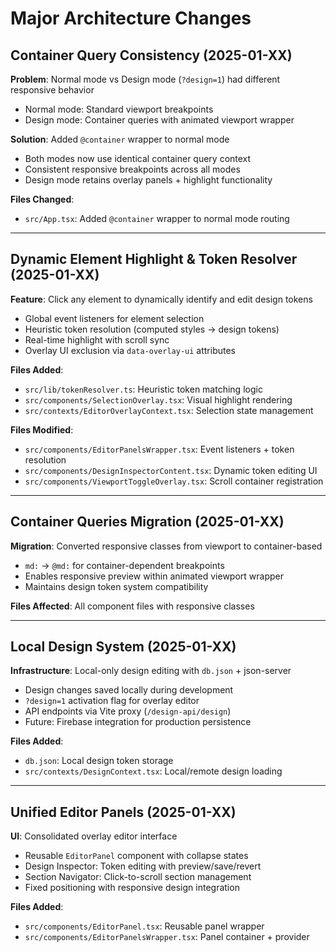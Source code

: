 # Major Architecture Changes

## Container Query Consistency (2025-01-XX)
**Problem**: Normal mode vs Design mode (`?design=1`) had different responsive behavior
- Normal mode: Standard viewport breakpoints
- Design mode: Container queries with animated viewport wrapper

**Solution**: Added `@container` wrapper to normal mode
- Both modes now use identical container query context
- Consistent responsive breakpoints across all modes
- Design mode retains overlay panels + highlight functionality

**Files Changed**:
- `src/App.tsx`: Added `@container` wrapper to normal mode routing

---

## Dynamic Element Highlight & Token Resolver (2025-01-XX)
**Feature**: Click any element to dynamically identify and edit design tokens
- Global event listeners for element selection
- Heuristic token resolution (computed styles → design tokens)
- Real-time highlight with scroll sync
- Overlay UI exclusion via `data-overlay-ui` attributes

**Files Added**:
- `src/lib/tokenResolver.ts`: Heuristic token matching logic
- `src/components/SelectionOverlay.tsx`: Visual highlight rendering
- `src/contexts/EditorOverlayContext.tsx`: Selection state management

**Files Modified**:
- `src/components/EditorPanelsWrapper.tsx`: Event listeners + token resolution
- `src/components/DesignInspectorContent.tsx`: Dynamic token editing UI
- `src/components/ViewportToggleOverlay.tsx`: Scroll container registration

---

## Container Queries Migration (2025-01-XX)
**Migration**: Converted responsive classes from viewport to container-based
- `md:` → `@md:` for container-dependent breakpoints
- Enables responsive preview within animated viewport wrapper
- Maintains design token system compatibility

**Files Affected**: All component files with responsive classes

---

## Local Design System (2025-01-XX)
**Infrastructure**: Local-only design editing with `db.json` + json-server
- Design changes saved locally during development
- `?design=1` activation flag for overlay editor
- API endpoints via Vite proxy (`/design-api/design`)
- Future: Firebase integration for production persistence

**Files Added**:
- `db.json`: Local design token storage
- `src/contexts/DesignContext.tsx`: Local/remote design loading

---

## Unified Editor Panels (2025-01-XX)
**UI**: Consolidated overlay editor interface
- Reusable `EditorPanel` component with collapse states
- Design Inspector: Token editing with preview/save/revert
- Section Navigator: Click-to-scroll section management
- Fixed positioning with responsive design integration

**Files Added**:
- `src/components/EditorPanel.tsx`: Reusable panel wrapper
- `src/components/EditorPanelsWrapper.tsx`: Panel container + provider
